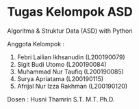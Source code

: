 # Tugas Kelompok ASD
Algoritma & Struktur Data (ASD) with Python

Anggota Kelompok :
1. Febri Lailian Ikhsanudin (L200190079)
2. Sigit Budi Utomo (L200190084)
3. Muhammad Nur Taufiq (L200190085)
4. Surya Apriatama (L200190115)
5. Afrijal Nur Izza Rakhman (L200190120)

Dosen : Husni Thamrin S.T. M.T. Ph.D.
